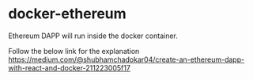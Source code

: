 # docker-ethereum
Ethereum DAPP will run inside the docker container.

Follow the below link for the explanation  
https://medium.com/@shubhamchadokar04/create-an-ethereum-dapp-with-react-and-docker-211223005f17
